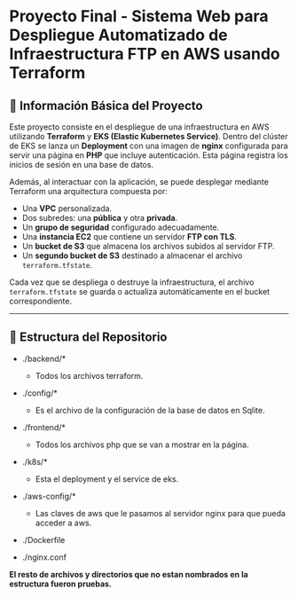 # Proyecto Final - Sistema Web para Despliegue Automatizado de Infraestructura FTP en AWS usando Terraform

## 📌 Información Básica del Proyecto

Este proyecto consiste en el despliegue de una infraestructura en AWS utilizando **Terraform** y **EKS (Elastic Kubernetes Service)**. Dentro del clúster de EKS se lanza un **Deployment** con una imagen de **nginx** configurada para servir una página en **PHP** que incluye autenticación. Esta página registra los inicios de sesión en una base de datos.

Además, al interactuar con la aplicación, se puede desplegar mediante Terraform una arquitectura compuesta por:

- Una **VPC** personalizada.
- Dos subredes: una **pública** y otra **privada**.
- Un **grupo de seguridad** configurado adecuadamente.
- Una **instancia EC2** que contiene un servidor **FTP con TLS**.
- Un **bucket de S3** que almacena los archivos subidos al servidor FTP.
- Un **segundo bucket de S3** destinado a almacenar el archivo `terraform.tfstate`.

Cada vez que se despliega o destruye la infraestructura, el archivo `terraform.tfstate` se guarda o actualiza automáticamente en el bucket correspondiente.

---

## 📁 Estructura del Repositorio

* ./backend/*
    * Todos los archivos terraform.

* ./config/*
    * Es el archivo de la configuración de la base de datos en Sqlite.

* ./frontend/*
    * Todos los archivos php que se van a mostrar en la página.

* ./k8s/*
    * Esta el deployment y el service de eks.

* ./aws-config/*
    * Las claves de aws que le pasamos al servidor nginx para que pueda acceder a aws.

* ./Dockerfile

* ./nginx.conf

**El resto de archivos y directorios que no estan nombrados en la estructura fueron pruebas.**
